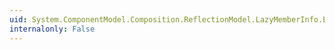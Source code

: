 ```yaml
---
uid: System.ComponentModel.Composition.ReflectionModel.LazyMemberInfo.Equals(System.Object)
internalonly: False
---
```

